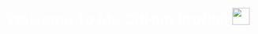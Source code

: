 <!DOCTYPE html><html lang="en"><head><meta charset="UTF-8"><meta http-equiv="X-UA-Compatible" content="IE=edge"><meta name="viewport" content="width=device-width,initial-scale=1"><link rel="preconnect" href="https://fonts.googleapis.com"><link rel="preconnect" href="https://fonts.gstatic.com" crossorigin><link href="https://fonts.googleapis.com/css2?family=Inter:wght@400;500;600;700;800&display=swap" rel="stylesheet"><title>Welcome &bull; Foysal Ahmmed</title><style>html{scroll-behavior:smooth;font-size:62.5%}*{font-family:Inter,Roboto,sans-serif;font-size:1.6rem}.fs-30{font-size:3rem}.captitalize{text-transform:capitalize}.fn-white{color:#fff}.fw-600{font-weight:600}.fn-center{text-align:center}.bg-dark{background-color:#2c323a}</style></head><body><div class="fs-30 captitalize fn-white fn-center fw-600">welcome to my gitHub profile! <img src="https://media.giphy.com/media/hvRJCLFzcasrR4ia7z/giphy.gif" width="35"></div></body></html>
